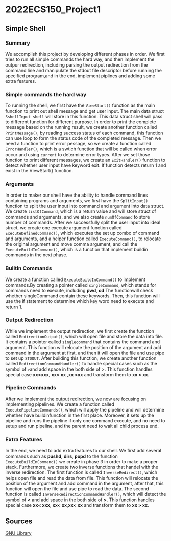 # 2022ECS150_Project1
## Simple Shell
### Summary
We accomplish this project by developing different phases in order. 
We first tries to run all simple commands the hard way, and then implement the 
outpur redirection, including parsing the output redirection from the command 
line and manipulate the stdout file descriptor before running the specified 
program,and in the end, implement piplines and adding some extra features.

### Simple commands the hard way
To running the shell, we first have the `ViewStart()` function as the main function
to print out shell message and get user input. The main data struct 
`SshellInput shell` will store in this function. This data struct shell will pass 
to different function for different purpose. In order to print the complete 
message based on the running result, we create another function called 
`PrintMessage()`, by reading success status of each command, this function
can use loop to form the status code of the completed message. Then we need a 
function to print error pessage, so we create a function called `ErrorHandler()`,
which is a swtich function that will be called when error occur and using 
`current` to determine error types. After we set those function to 
print different messages, we create an `ExitHandler()` function to detect whether
user input have keyword exit. If function detects return 1 and exist
in the ViewStart() function.

### Arguments
In order to maker our shell have the ability to handle command lines containing
programs and arguments, we first have the `SplitInput()` function to split 
the user input into command and argument into data struct. We create 
`listOfCommand`, which is a return value and will store struct of
commands and arguments, and we also create `numOfCommand` to store number of 
commands. After we successfully split the user input into ideal struct, we
create one execute argument function called `ExecuteDefinedCommand()`, which
executes the set up combo of command and arguments, and a helper function
 called `ExecuteCommand()`, to relocate the original argument and move comma
 argument, and call the `ExecuteBuildInCommand()`, which is a function that
 implement buildin commands in the next phase.

### Builtin Commands
We create a function called `ExecuteBuildInCommand()` to implement commands.By 
creating a pointer called `singleCommand`, which stands for commands need
to execute, including **pwd**, **cd** The functionwill check whether 
singleCommand contain these keywords. Then,  this function will use the if 
statement to determine which key word need to execute and return 1.


### Output Redirection
While we implement the output redirection, we first create the function called 
`RedirectionOutput()`, which will open file and store the data into file.
It contains a pointer called `singlecommand` that contains the command 
and argument. This function will relocate the position of the argument and add 
command in the argument at first, and then it will open the file and use pipe 
to set up `STDOUT`. After building this function, we create another function
called `RedirectionCommandHandler()` to handle special cases such as the symbol
 of `>`and add space in the both side of >. This function handles special 
case **xx>xxx**, **xx> xx** ,**xx >xx** and transform them to **xx > xx**.

### Pipeline Commands
After we implement the output redirection, we now are focusing on implementing 
pipelines. We create a function called `ExecutePipelineCommands()`, which will
apply the pipeline and will determine whether have buildinfunction
in the first place. Moreover, it sets up the pipeline and runs the pipeline
if only one command execute, and no need to setup and run pipeline, and the
parent need to wait all child process end.

### Extra Features
In the end, we need to add extra features to our shell. We first add several
commands such as **pushd**, **dirs**, **popd** to the function 
`ExecuteBuildInCommand()` we create in phase 3 in order to make a proper stack.
Furthermore, we create two inverse functions that handel with the inverse 
redirection. The first function is called `InverseRedirect()`, which helps 
open file and read the data from file. This function will relocate the position
of the argument and add command in the argument, after that, this function
will open the file and use pipe to read the data. The second function is 
called `InverseRedirectionCommandHandler()`, which will detect the symbol 
of **<** and add space in the both side of **>**. This function handles 
special case **xx< xxx**, **xx< xx**,**xx< xx** and transform them to
**xx > xx**.

## Sources
[GNU Library](https://www.gnu.org/software/libc/manual/html_mono/libc.html#Running-a-Command) 












